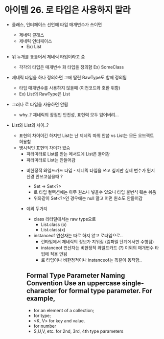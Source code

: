 # 아이템 26. 로 타입은 사용하지 말라
* 클래스, 인터페이스 선언에 타입 매개변수가 쓰이면 
  * 제네릭 클래스
  * 제네릭 인터페이스
    * Ex) List<E>
* 위 두개를 통틀어서 제네릭 타입이라고 씀
  * 각각의 타입은 매개변수 화 타입을 정의함 Ex) SomeClass<Type>
* 제네릭 타입을 하나 정의하면 그에 딸린 RawType도 함께 정의됨
  * 타입 매개변수를 사용하지 않을때 (이전코드와 호환 위함)
  * Ex) List<E>의 RawType은 List

* 그러나 로 타입을 사용하면 안됨
  * why..? 제네릭의 장점인 안전성, 표현력 모두 잃어버려...

* List와 List<Object>의 차이..?
  * 표현의 차이이긴 하지만 List는 난 제네릭 따위 안씀 vs List<Object>는 모든 오브젝트 허용함
  * 명시적인 표현의 차이가 있슴
    * 파라미터로 List를 받는 메서드에 List<String>은 들어감
    * 파라미터로 List<Object>는 안들어감

* 비한정적 와일드카드 타입 - 제네릭 타입을 쓰고 싶지만 실제 변수가 뭔지 신경 안쓰고싶을때 ?
  * Set<E> -> Set<?>
  * 로 타입 컬렉션에는 아무 원소나 넣을수 있으니 타입 불변식 훼손 쉬움
  * 위와같이 Set<?>인 경우에는 null 말고 어떤 원소도 안들어감

* 예외 두가지
  * class 리터럴에서는 raw type으로 
    * List.class (o)
    * List<String>.class(x)
  * instanceof 연산자는 따로 하지 않고 로타입으로..
    * 런타임에서 제네릭의 정보가 지워짐 (컴파일 단계에서만 수행됨)
    * instanceof 연산자는 비한정적 와일드카드 (?) 이외의 매개변수 타입에 적용 안됨
    * 로 타입이나 비한정적이나 instanceof는 똑같이 동작함..

## Formal Type Parameter Naming Convention Use an uppercase single-character for formal type parameter. For example,
* <E> for an element of a collection;
* <T> for type;
* <K, V> for key and value.
* <N> for number
* S,U,V, etc. for 2nd, 3rd, 4th type parameters
